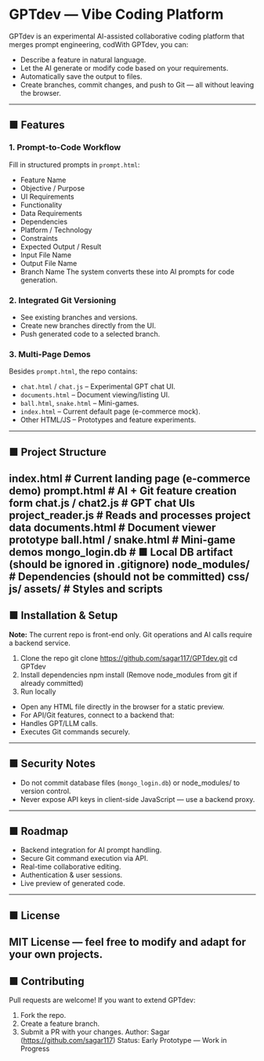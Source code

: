 # GPTdev — Vibe Coding Platform
GPTdev is an experimental AI-assisted collaborative coding platform that merges prompt engineering, codWith GPTdev, you can:
- Describe a feature in natural language.
- Let the AI generate or modify code based on your requirements.
- Automatically save the output to files.
- Create branches, commit changes, and push to Git — all without leaving the browser.
---
## ■ Features
### 1. Prompt-to-Code Workflow
Fill in structured prompts in `prompt.html`:
- Feature Name
- Objective / Purpose
- UI Requirements
- Functionality
- Data Requirements
- Dependencies
- Platform / Technology
- Constraints
- Expected Output / Result
- Input File Name
- Output File Name
- Branch Name
The system converts these into AI prompts for code generation.
### 2. Integrated Git Versioning
- See existing branches and versions.
- Create new branches directly from the UI.
- Push generated code to a selected branch.
### 3. Multi-Page Demos
Besides `prompt.html`, the repo contains:
- `chat.html` / `chat.js` – Experimental GPT chat UI.
- `documents.html` – Document viewing/listing UI.
- `ball.html`, `snake.html` – Mini-games.
- `index.html` – Current default page (e-commerce mock).
- Other HTML/JS – Prototypes and feature experiments.
---
## ■ Project Structure
index.html # Current landing page (e-commerce demo)
prompt.html # AI + Git feature creation form
chat.js / chat2.js # GPT chat UIs
project_reader.js # Reads and processes project data
documents.html # Document viewer prototype
ball.html / snake.html # Mini-game demos
mongo_login.db # ■ Local DB artifact (should be ignored in .gitignore)
node_modules/ # Dependencies (should not be committed)
css/ js/ assets/ # Styles and scripts
---
## ■ Installation & Setup
**Note:** The current repo is front-end only. Git operations and AI calls require a backend service.
1. Clone the repo
 git clone https://github.com/sagar117/GPTdev.git
 cd GPTdev
2. Install dependencies
 npm install
 (Remove node_modules from git if already committed)
3. Run locally
 - Open any HTML file directly in the browser for a static preview.
 - For API/Git features, connect to a backend that:
 - Handles GPT/LLM calls.
 - Executes Git commands securely.
---
## ■ Security Notes
- Do not commit database files (`mongo_login.db`) or node_modules/ to version control.
- Never expose API keys in client-side JavaScript — use a backend proxy.
---
## ■ Roadmap
- Backend integration for AI prompt handling.
- Secure Git command execution via API.
- Real-time collaborative editing.
- Authentication & user sessions.
- Live preview of generated code.
---
## ■ License
MIT License — feel free to modify and adapt for your own projects.
---
## ■ Contributing
Pull requests are welcome! If you want to extend GPTdev:
1. Fork the repo.
2. Create a feature branch.
3. Submit a PR with your changes.
Author: Sagar (https://github.com/sagar117)
Status: Early Prototype — Work in Progress
